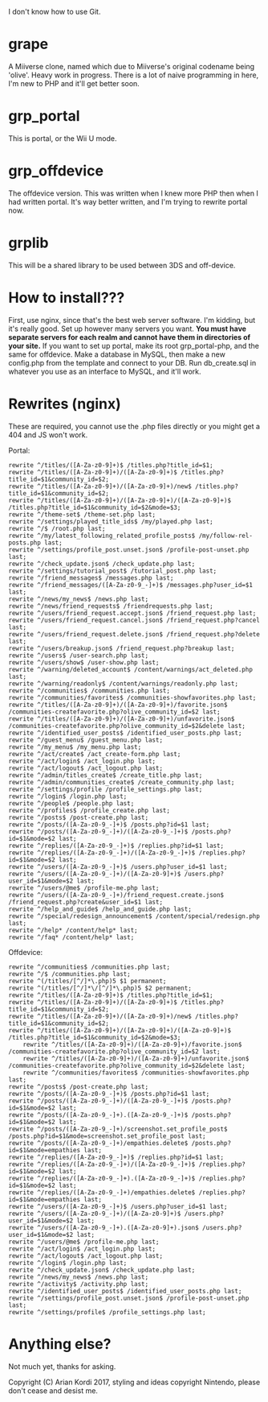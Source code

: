 I don't know how to use Git.

# grape #
A Miiverse clone, named which due to Miiverse's original codename being 'olive'.
Heavy work in progress.
There is a lot of naive programming in here, I'm new to PHP and it'll get better soon.

# grp_portal #
This is portal, or the Wii U mode.
# grp_offdevice #
The offdevice version. This was written when I knew more PHP then when I had written portal. It's way better written, and I'm trying to rewrite portal now.
# grplib #
This will be a shared library to be used between 3DS and off-device.

# How to install??? #
First, use nginx, since that's the best web server software. I'm kidding, but it's really good.
Set up however many servers you want. **You must have separate servers for each realm and cannot have them in directories of your site.**
If you want to set up portal, make its root grp\_portal-php, and the same for offdevice.
Make a database in MySQL, then make a new config.php from the template and connect to your DB.
Run db\_create.sql in whatever you use as an interface to MySQL, and it'll work.


# Rewrites (nginx) #
These are required, you cannot use the .php files directly or you might get a 404 and JS won't work.

Portal: 

	rewrite ^/titles/([A-Za-z0-9]+)$ /titles.php?title_id=$1;
	rewrite ^/titles/([A-Za-z0-9]+)/([A-Za-z0-9]+)$ /titles.php?title_id=$1&community_id=$2;
	rewrite ^/titles/([A-Za-z0-9]+)/([A-Za-z0-9]+)/new$ /titles.php?title_id=$1&community_id=$2;
	rewrite ^/titles/([A-Za-z0-9]+)/([A-Za-z0-9]+)/([A-Za-z0-9]+)$ /titles.php?title_id=$1&community_id=$2&mode=$3;
	rewrite ^/theme-set$ /theme-set.php last;
	rewrite ^/settings/played_title_ids$ /my/played.php last;
	rewrite ^/$ /root.php last;
	rewrite ^/my/latest_following_related_profile_posts$ /my/follow-rel-posts.php last;
	rewrite ^/settings/profile_post.unset.json$ /profile-post-unset.php last;
	rewrite ^/check_update.json$ /check_update.php last;
	rewrite ^/settings/tutorial_post$ /tutorial_post.php last;
	rewrite ^/friend_messages$ /messages.php last;
	rewrite ^/friend_messages/([A-Za-z0-9_-]+)$ /messages.php?user_id=$1 last;
	rewrite ^/news/my_news$ /news.php last;
	rewrite ^/news/friend_requests$ /friendrequests.php last;
	rewrite ^/users/friend_request.accept.json$ /friend_request.php last;
	rewrite ^/users/friend_request.cancel.json$ /friend_request.php?cancel last;
	rewrite ^/users/friend_request.delete.json$ /friend_request.php?delete last;
	rewrite ^/users/breakup.json$ /friend_request.php?breakup last;
	rewrite ^/users$ /user-search.php last;
	rewrite ^/users/show$ /user-show.php last;
	rewrite ^/warning/deleted_account$ /content/warnings/act_deleted.php last;
	rewrite ^/warning/readonly$ /content/warnings/readonly.php last;
	rewrite ^/communities$ /communities.php last;
	rewrite ^/communities/favorites$ /communities-showfavorites.php last;
	rewrite ^/titles/([A-Za-z0-9]+)/([A-Za-z0-9]+)/favorite.json$ /communities-createfavorite.php?olive_community_id=$2 last;
	rewrite ^/titles/([A-Za-z0-9]+)/([A-Za-z0-9]+)/unfavorite.json$ /communities-createfavorite.php?olive_community_id=$2&delete last;
	rewrite ^/identified_user_posts$ /identified_user_posts.php last;
	rewrite ^/guest_menu$ /guest_menu.php last;
	rewrite ^/my_menu$ /my_menu.php last;
	rewrite ^/act/create$ /act_create-form.php last;
	rewrite ^/act/login$ /act_login.php last;
	rewrite ^/act/logout$ /act_logout.php last;
	rewrite ^/admin/titles_create$ /create_title.php last;
	rewrite ^/admin/communities_create$ /create_community.php last;
	rewrite ^/settings/profile /profile_settings.php last;
	rewrite ^/login$ /login.php last;
    rewrite ^/people$ /people.php last;
	rewrite ^/profiles$ /profile_create.php last;
	rewrite ^/posts$ /post-create.php last;
	rewrite ^/posts/([A-Za-z0-9_-]+)$ /posts.php?id=$1 last;
	rewrite ^/posts/([A-Za-z0-9_-]+)/([A-Za-z0-9_-]+)$ /posts.php?id=$1&mode=$2 last;
	rewrite ^/replies/([A-Za-z0-9_-]+)$ /replies.php?id=$1 last;
	rewrite ^/replies/([A-Za-z0-9_-]+)/([A-Za-z0-9_-]+)$ /replies.php?id=$1&mode=$2 last;
	rewrite ^/users/([A-Za-z0-9_-]+)$ /users.php?user_id=$1 last;
	rewrite ^/users/([A-Za-z0-9_-]+)/([A-Za-z0-9]+)$ /users.php?user_id=$1&mode=$2 last;
	rewrite ^/users/@me$ /profile-me.php last;
	rewrite ^/users/([A-Za-z0-9_-]+)/friend_request.create.json$ /friend_request.php?create&user_id=$1 last;
	rewrite ^/help_and_guide$ /help_and_guide.php last;
	rewrite ^/special/redesign_announcement$ /content/special/redesign.php last;
	rewrite ^/help* /content/help* last;
	rewrite ^/faq* /content/help* last;
	
Offdevice:

	rewrite ^/communities$ /communities.php last;
	rewrite ^/$ /communities.php last;
	rewrite ^(/titles/[^/]*\.php)5 $1 permanent;
	rewrite ^(/titles/[^/]*\/[^/]*\.php)5 $2 permanent;
	rewrite ^/titles/([A-Za-z0-9]+)$ /titles.php?title_id=$1;
	rewrite ^/titles/([A-Za-z0-9]+)/([A-Za-z0-9]+)$ /titles.php?title_id=$1&community_id=$2;
	rewrite ^/titles/([A-Za-z0-9]+)/([A-Za-z0-9]+)/new$ /titles.php?title_id=$1&community_id=$2;
	rewrite ^/titles/([A-Za-z0-9]+)/([A-Za-z0-9]+)/([A-Za-z0-9]+)$ /titles.php?title_id=$1&community_id=$2&mode=$3;
        rewrite ^/titles/([A-Za-z0-9]+)/([A-Za-z0-9]+)/favorite.json$ /communities-createfavorite.php?olive_community_id=$2 last;
        rewrite ^/titles/([A-Za-z0-9]+)/([A-Za-z0-9]+)/unfavorite.json$ /communities-createfavorite.php?olive_community_id=$2&delete last;
        rewrite ^/communities/favorites$ /communities-showfavorites.php last;
	rewrite ^/posts$ /post-create.php last;
	rewrite ^/posts/([A-Za-z0-9_-]+)$ /posts.php?id=$1 last;
	rewrite ^/posts/([A-Za-z0-9_-]+)/([A-Za-z0-9_-]+)$ /posts.php?id=$1&mode=$2 last;
	rewrite ^/posts/([A-Za-z0-9_-]+).([A-Za-z0-9_-]+)$ /posts.php?id=$1&mode=$2 last;
	rewrite ^/posts/([A-Za-z0-9_-]+)/screenshot.set_profile_post$ /posts.php?id=$1&mode=screenshot.set_profile_post last;
	rewrite ^/posts/([A-Za-z0-9_-]+)/empathies.delete$ /posts.php?id=$1&mode=empathies last;
	rewrite ^/replies/([A-Za-z0-9_-]+)$ /replies.php?id=$1 last;
	rewrite ^/replies/([A-Za-z0-9_-]+)/([A-Za-z0-9_-]+)$ /replies.php?id=$1&mode=$2 last;
	rewrite ^/replies/([A-Za-z0-9_-]+).([A-Za-z0-9_-]+)$ /replies.php?id=$1&mode=$2 last;
	rewrite ^/replies/([A-Za-z0-9_-]+)/empathies.delete$ /replies.php?id=$1&mode=empathies last;
	rewrite ^/users/([A-Za-z0-9_-]+)$ /users.php?user_id=$1 last;
	rewrite ^/users/([A-Za-z0-9_-]+)/([A-Za-z0-9]+)$ /users.php?user_id=$1&mode=$2 last;
	rewrite ^/users/([A-Za-z0-9_-]+).([A-Za-z0-9]+).json$ /users.php?user_id=$1&mode=$2 last;
	rewrite ^/users/@me$ /profile-me.php last;
	rewrite ^/act/login$ /act_login.php last;
	rewrite ^/act/logout$ /act_logout.php last;
	rewrite ^/login$ /login.php last;
	rewrite ^/check_update.json$ /check_update.php last;
	rewrite ^/news/my_news$ /news.php last;
	rewrite ^/activity$ /activity.php last;
	rewrite ^/identified_user_posts$ /identified_user_posts.php last;
	rewrite ^/settings/profile_post.unset.json$ /profile-post-unset.php last;
	rewrite ^/settings/profile$ /profile_settings.php last;
	
# Anything else? #
Not much yet, thanks for asking.

Copyright (C) Arian Kordi 2017, styling and ideas copyright Nintendo, please don't cease and desist me.